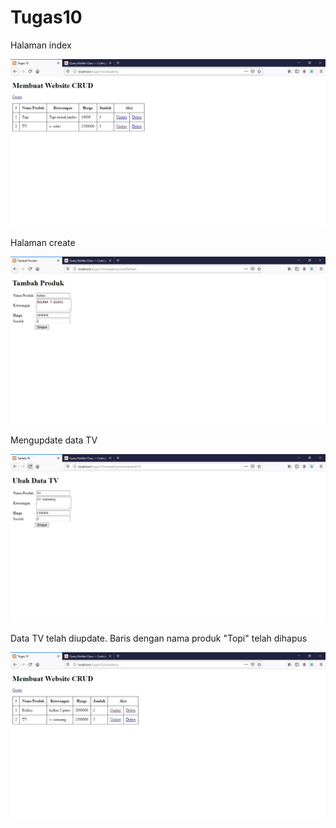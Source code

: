 # Tugas10
<p>Halaman index</p>
<img src="index.JPG">

<p>Halaman create</p>
<img src="create.JPG">

<p>Mengupdate data TV</p>
<img src="update.JPG">

<p>Data TV telah diupdate. Baris dengan nama produk "Topi" telah dihapus</p>
<img src="delete.JPG">
